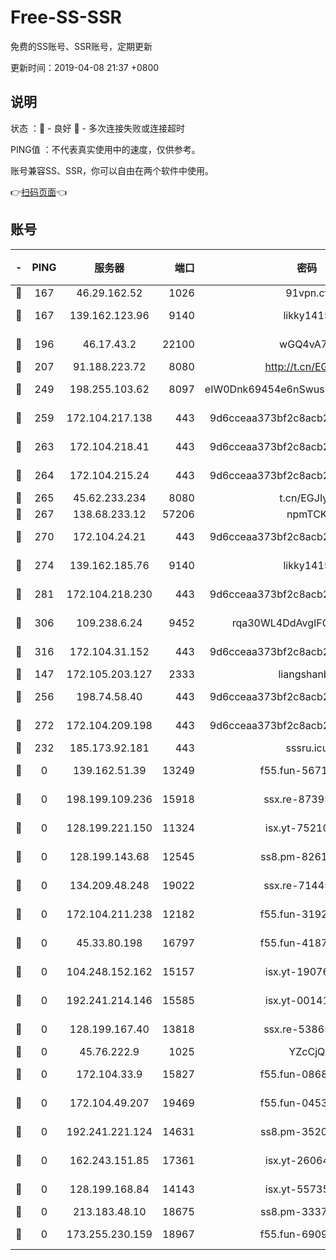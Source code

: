 # Free-SS-SSR

免费的SS账号、SSR账号，定期更新

更新时间：2019-04-08 21:37 +0800

## 说明

状态     ：🙂 - 良好 🙁 - 多次连接失败或连接超时

PING值   ：不代表真实使用中的速度，仅供参考。

账号兼容SS、SSR，你可以自由在两个软件中使用。

👉[扫码页面](https://liesauer.github.io/Free-SS-SSR/)👈

## 账号

|-|PING|服务器|端口|密码|加密方式|区域|
|:----:|:----:|:-----:|-----:|:----:|:----:|:----:|
|🙂|167|46.29.162.52|1026|91vpn.cf|rc4-md5|RU|
|🙂|167|139.162.123.96|9140|likky1415|aes-256-cfb|JP|
|🙂|196|46.17.43.2|22100|wGQ4vA7D|aes-256-gcm|RU|
|🙂|207|91.188.223.72|8080|http://t.cn/EGJIyrl|rc4-md5|RU|
|🙂|249|198.255.103.62|8097|eIW0Dnk69454e6nSwuspv9DmS201tQ0D|aes-256-cfb|US|
|🙂|259|172.104.217.138|443|9d6cceaa373bf2c8acb22e60b6a58be6|aes-256-cfb|US|
|🙂|263|172.104.218.41|443|9d6cceaa373bf2c8acb22e60b6a58be6|aes-256-cfb|US|
|🙂|264|172.104.215.24|443|9d6cceaa373bf2c8acb22e60b6a58be6|aes-256-cfb|US|
|🙂|265|45.62.233.234|8080|t.cn/EGJIyrl|rc4-md5|CA|
|🙂|267|138.68.233.12|57206|npmTCK|rc4-md5|US|
|🙂|270|172.104.24.21|443|9d6cceaa373bf2c8acb22e60b6a58be6|aes-256-cfb|US|
|🙂|274|139.162.185.76|9140|likky1415|aes-256-cfb|DE|
|🙂|281|172.104.218.230|443|9d6cceaa373bf2c8acb22e60b6a58be6|aes-256-cfb|US|
|🙂|306|109.238.6.24|9452|rqa30WL4DdAvgIFG6Fs3znzTa|aes-256-cfb|FR|
|🙂|316|172.104.31.152|443|9d6cceaa373bf2c8acb22e60b6a58be6|aes-256-cfb|US|
|🙂|147|172.105.203.127|2333|liangshanbo|chacha20|JP|
|🙂|256|198.74.58.40|443|9d6cceaa373bf2c8acb22e60b6a58be6|aes-256-cfb|US|
|🙂|272|172.104.209.198|443|9d6cceaa373bf2c8acb22e60b6a58be6|aes-256-cfb|US|
|🙁|232|185.173.92.181|443|sssru.icu|rc4-md5|RU|
|🙁|0|139.162.51.39|13249|f55.fun-56718065|aes-256-cfb|SG|
|🙁|0|198.199.109.236|15918|ssx.re-87395582|aes-256-cfb|US|
|🙁|0|128.199.221.150|11324|isx.yt-75210873|aes-256-cfb|SG|
|🙁|0|128.199.143.68|12545|ss8.pm-82618687|aes-256-cfb|SG|
|🙁|0|134.209.48.248|19022|ssx.re-71445083|aes-256-cfb|US|
|🙁|0|172.104.211.238|12182|f55.fun-31928569|aes-256-cfb|US|
|🙁|0|45.33.80.198|16797|f55.fun-41876609|aes-256-cfb|US|
|🙁|0|104.248.152.162|15157|isx.yt-19076335|aes-256-cfb|SG|
|🙁|0|192.241.214.146|15585|isx.yt-00141221|aes-256-cfb|US|
|🙁|0|128.199.167.40|13818|ssx.re-53865653|aes-256-cfb|SG|
|🙁|0|45.76.222.9|1025|YZcCjQ|rc4-md5|JP|
|🙁|0|172.104.33.9|15827|f55.fun-08683608|aes-256-cfb|SG|
|🙁|0|172.104.49.207|19469|f55.fun-04534559|aes-256-cfb|SG|
|🙁|0|192.241.221.124|14631|ss8.pm-35207592|aes-256-cfb|US|
|🙁|0|162.243.151.85|17361|isx.yt-26064605|aes-256-cfb|US|
|🙁|0|128.199.168.84|14143|isx.yt-55735474|aes-256-cfb|SG|
|🙁|0|213.183.48.10|18675|ss8.pm-33373916|rc4-md5|RU|
|🙁|0|173.255.230.159|18967|f55.fun-69097414|aes-256-cfb|US|
